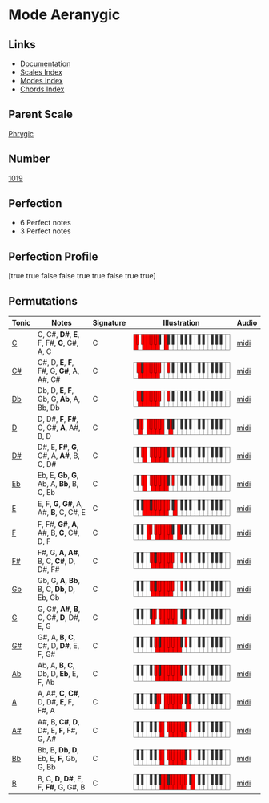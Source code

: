 # Mode Aeranygic

## Links

- [Documentation](index.md)
- [Scales Index](Scales.md)
- [Modes Index](Modes.md)
- [Chords Index](Chords.md)

## Parent Scale

[Phrygic](ScalePhrygic.md)

## Number

[1019](https://ianring.com/musictheory/scales/1019)

## Perfection

- 6 Perfect notes
- 3 Perfect notes

## Perfection Profile

[true true false false true true false true true]

## Permutations

| Tonic | Notes | Signature | Illustration | Audio |
|-------|-------|-----------|--------------|-------|
| [C](ModeCNaturalAeranygic.md) | C, C#, **D#**, **E**, F, F#, **G**, G#, A, C | C | ![CNaturalAeranygic](ModeCNaturalAeranygic.png) | [midi](https://github.com/edipermadi/music/blob/main/docs/ModeCNaturalAeranygic.mid?raw=true) |
| [C#](ModeCSharpAeranygic.md) | C#, D, **E**, **F**, F#, G, **G#**, A, A#, C# | C | ![CSharpAeranygic](ModeCSharpAeranygic.png) | [midi](https://github.com/edipermadi/music/blob/main/docs/ModeCSharpAeranygic.mid?raw=true) |
| [Db](ModeDFlatAeranygic.md) | Db, D, **E**, **F**, Gb, G, **Ab**, A, Bb, Db | C | ![DFlatAeranygic](ModeDFlatAeranygic.png) | [midi](https://github.com/edipermadi/music/blob/main/docs/ModeDFlatAeranygic.mid?raw=true) |
| [D](ModeDNaturalAeranygic.md) | D, D#, **F**, **F#**, G, G#, **A**, A#, B, D | C | ![DNaturalAeranygic](ModeDNaturalAeranygic.png) | [midi](https://github.com/edipermadi/music/blob/main/docs/ModeDNaturalAeranygic.mid?raw=true) |
| [D#](ModeDSharpAeranygic.md) | D#, E, **F#**, **G**, G#, A, **A#**, B, C, D# | C | ![DSharpAeranygic](ModeDSharpAeranygic.png) | [midi](https://github.com/edipermadi/music/blob/main/docs/ModeDSharpAeranygic.mid?raw=true) |
| [Eb](ModeEFlatAeranygic.md) | Eb, E, **Gb**, **G**, Ab, A, **Bb**, B, C, Eb | C | ![EFlatAeranygic](ModeEFlatAeranygic.png) | [midi](https://github.com/edipermadi/music/blob/main/docs/ModeEFlatAeranygic.mid?raw=true) |
| [E](ModeENaturalAeranygic.md) | E, F, **G**, **G#**, A, A#, **B**, C, C#, E | C | ![ENaturalAeranygic](ModeENaturalAeranygic.png) | [midi](https://github.com/edipermadi/music/blob/main/docs/ModeENaturalAeranygic.mid?raw=true) |
| [F](ModeFNaturalAeranygic.md) | F, F#, **G#**, **A**, A#, B, **C**, C#, D, F | C | ![FNaturalAeranygic](ModeFNaturalAeranygic.png) | [midi](https://github.com/edipermadi/music/blob/main/docs/ModeFNaturalAeranygic.mid?raw=true) |
| [F#](ModeFSharpAeranygic.md) | F#, G, **A**, **A#**, B, C, **C#**, D, D#, F# | C | ![FSharpAeranygic](ModeFSharpAeranygic.png) | [midi](https://github.com/edipermadi/music/blob/main/docs/ModeFSharpAeranygic.mid?raw=true) |
| [Gb](ModeGFlatAeranygic.md) | Gb, G, **A**, **Bb**, B, C, **Db**, D, Eb, Gb | C | ![GFlatAeranygic](ModeGFlatAeranygic.png) | [midi](https://github.com/edipermadi/music/blob/main/docs/ModeGFlatAeranygic.mid?raw=true) |
| [G](ModeGNaturalAeranygic.md) | G, G#, **A#**, **B**, C, C#, **D**, D#, E, G | C | ![GNaturalAeranygic](ModeGNaturalAeranygic.png) | [midi](https://github.com/edipermadi/music/blob/main/docs/ModeGNaturalAeranygic.mid?raw=true) |
| [G#](ModeGSharpAeranygic.md) | G#, A, **B**, **C**, C#, D, **D#**, E, F, G# | C | ![GSharpAeranygic](ModeGSharpAeranygic.png) | [midi](https://github.com/edipermadi/music/blob/main/docs/ModeGSharpAeranygic.mid?raw=true) |
| [Ab](ModeAFlatAeranygic.md) | Ab, A, **B**, **C**, Db, D, **Eb**, E, F, Ab | C | ![AFlatAeranygic](ModeAFlatAeranygic.png) | [midi](https://github.com/edipermadi/music/blob/main/docs/ModeAFlatAeranygic.mid?raw=true) |
| [A](ModeANaturalAeranygic.md) | A, A#, **C**, **C#**, D, D#, **E**, F, F#, A | C | ![ANaturalAeranygic](ModeANaturalAeranygic.png) | [midi](https://github.com/edipermadi/music/blob/main/docs/ModeANaturalAeranygic.mid?raw=true) |
| [A#](ModeASharpAeranygic.md) | A#, B, **C#**, **D**, D#, E, **F**, F#, G, A# | C | ![ASharpAeranygic](ModeASharpAeranygic.png) | [midi](https://github.com/edipermadi/music/blob/main/docs/ModeASharpAeranygic.mid?raw=true) |
| [Bb](ModeBFlatAeranygic.md) | Bb, B, **Db**, **D**, Eb, E, **F**, Gb, G, Bb | C | ![BFlatAeranygic](ModeBFlatAeranygic.png) | [midi](https://github.com/edipermadi/music/blob/main/docs/ModeBFlatAeranygic.mid?raw=true) |
| [B](ModeBNaturalAeranygic.md) | B, C, **D**, **D#**, E, F, **F#**, G, G#, B | C | ![BNaturalAeranygic](ModeBNaturalAeranygic.png) | [midi](https://github.com/edipermadi/music/blob/main/docs/ModeBNaturalAeranygic.mid?raw=true) |
